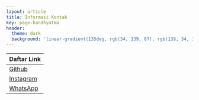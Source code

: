 ```yaml
---
layout: article
title: Informasi Kontak
key: page-handhyatma
header:
  theme: dark
  background: 'linear-gradient(135deg, rgb(34, 139, 87), rgb(139, 34, 139))'
---
```


<style>
    .article__content table {
        width: 100%;
        display: table;
    }
</style>

| Daftar Link |
| :---- |
| [Github](https://github.com/mashanz) |
| [Instagram](https://instagram.com/handhyatma) |
| [WhatsApp](https://wa.me/6281218137592) |

